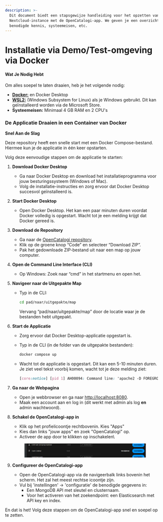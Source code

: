 ```yaml
---
description: >-
  Dit document biedt een stapsgewijze handleiding voor het opzetten van een
  Nextcloud-instance met de OpenCatalogi-app. We geven je een overzicht van de
  benodigde kennis, systeemeisen, etc.
---
```


# Installatie via Demo/Test-omgeving via Docker

#### Wat Je Nodig Hebt

Om alles soepel te laten draaien, heb je het volgende nodig:

* [**Docker:**](https://www.docker.com/products/docker-desktop/) en Docker Desktop
* [**WSL2:**](https://learn.microsoft.com/en-us/windows/wsl/install) (Windows Subsystem for Linux) als je Windows gebruikt. Dit kan geïnstalleerd worden via de Microsoft Store.
* **Systeemeisen:** Minimaal 4 GB RAM en 2 CPU's

### De Applicatie Draaien in een Container van Docker

**Snel Aan de Slag**

Deze repository heeft een snelle start met een Docker Compose-bestand. Hiermee kun je de applicatie in één keer opstarten.

Volg deze eenvoudige stappen om de applicatie te starten:

1. **Download Docker Desktop**
   * Ga naar Docker Desktop en download het installatieprogramma voor jouw besturingssysteem (Windows of Mac).
   * Volg de installatie-instructies en zorg ervoor dat Docker Desktop succesvol geïnstalleerd is.
2. **Start Docker Desktop**
   * Open Docker Desktop. Het kan een paar minuten duren voordat Docker volledig is opgestart. Wacht tot je een melding krijgt dat Docker gereed is.
3. **Download de Repository**
   * Ga naar de [OpenCatalogi repository](https://github.com/ConductionNL/opencatalogi).
   * Klik op de groene knop “Code” en selecteer “Download ZIP”.
   * Pak het gedownloade ZIP-bestand uit naar een map op jouw computer.
4. **Open de Command Line Interface (CLI)**
   * Op Windows: Zoek naar “cmd” in het startmenu en open het.
5. **Navigeer naar de Uitgepakte Map**
   *   Typ in de CLI:

       ```sh
       cd pad/naar/uitgepakte/map
       ```

       Vervang “pad/naar/uitgepakte/map” door de locatie waar je de bestanden hebt uitgepakt.
6. **Start de Applicatie**
   * Zorg ervoor dat Docker Desktop-applicatie opgestart is.
   *   Typ in de CLI (in de folder van de uitgepakte bestanden):

       ```sh
       docker compose up
       ```
   *   Wacht tot de applicatie is opgestart. Dit kan een 5-10 minuten duren. Je ziet veel tekst voorbij komen, wacht tot je deze melding ziet:

       ```css
       [core:notice] [pid 1] AH00094: Command line: 'apache2 -D FOREGROUND'
       ```
7. **Ga naar de Webpagina**
   * Open je webbrowser en ga naar [http://localhost:8080](http://localhost:8080).
   * Maak een account aan en log in (dit werkt met admin als log **en** admin wachtwoord).
8.  **Schakel de OpenCatalogi-app in**

    * Klik op het profielicoontje rechtbovenin. Kies "Apps"
    * Kies dan links "jouw apps" en zoek "OpenCatalogi" op.
    * Activeer de app door te klikken op inschakelen\


    <figure><img src="../.gitbook/assets/image.png" alt=""><figcaption></figcaption></figure>
9. **Configureer de OpenCatalogi-app**
   * Open de OpenCatalogi-app via de navigeerbalk links bovenin het scherm. Het zal het meest rechtse icoontje zijn.
   * Vul bij 'instellingen' -> 'configuratie' de benodigde gegevens in:
     * Een MongoDB API met sleutel en clusternaam.
     * Voor het activeren van het zoekendpoint: een Elasticsearch met API key en index.

En dat is het! Volg deze stappen om de OpenCatalogi-app snel en soepel op te zetten.
